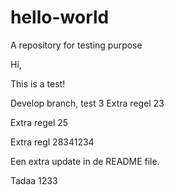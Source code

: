 # hello-world
A repository for testing purpose

Hi,

This is a test!

Develop branch, test 3
Extra regel  23

Extra regel  25

Extra regl 28341234

Een extra update in de README file.

Tadaa 1233
